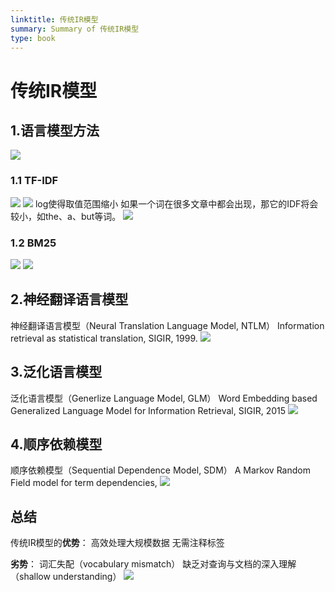 ```yaml
---
linktitle: 传统IR模型
summary: Summary of 传统IR模型
type: book
---
```

# 传统IR模型
## 1.语言模型方法
![](传统IR模型-1659532911165.jpeg)
### 1.1 TF-IDF
![](传统IR模型-1659532935378.jpeg)
![](传统IR模型-1659532993349.jpeg)
log使得取值范围缩小
如果一个词在很多文章中都会出现，那它的IDF将会较小，如the、a、but等词。
![](传统IR模型-1659533235735.jpeg)
### 1.2 BM25
![](传统IR模型-1659533267048.jpeg)
![](传统IR模型-1659533490934.jpeg)

## 2.神经翻译语言模型
神经翻译语言模型（Neural Translation Language Model, NTLM）
Information retrieval as statistical translation,  SIGIR, 1999.
![](传统IR模型-1659533900826.jpeg)

## 3.泛化语言模型
泛化语言模型（Generlize Language Model, GLM）
Word Embedding based Generalized Language Model for Information Retrieval, SIGIR, 2015
![](传统IR模型-1659534161277.jpeg)

## 4.顺序依赖模型
顺序依赖模型（Sequential Dependence Model, SDM）
A Markov Random Field model for term dependencies, 
![](传统IR模型-1659534232136.jpeg)

## 总结
传统IR模型的**优势**：
高效处理大规模数据
无需注释标签

**劣势**：
词汇失配（vocabulary mismatch）
缺乏对查询与文档的深入理解（shallow understanding）
![](传统IR模型-1659534502387.jpeg)